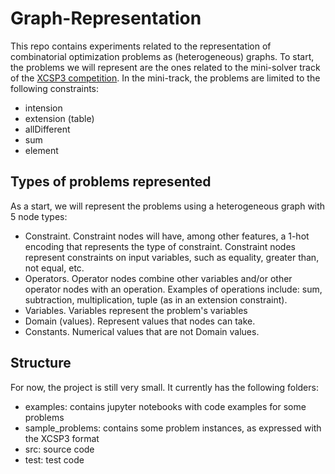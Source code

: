 # Graph-Representation
This repo contains experiments related to the representation of combinatorial optimization problems as (heterogeneous) graphs. To start, the problems we will represent are the ones related to the mini-solver track of the [XCSP3 competition](https://www.xcsp.org/). In the mini-track, the problems are limited to the following constraints:

- intension
- extension (table)
- allDifferent
- sum
- element

## Types of problems represented
As a start, we will represent the problems using a heterogeneous graph with 5 node types:
- Constraint. Constraint nodes will have, among other features, a 1-hot encoding that represents the type of constraint. Constraint nodes represent constraints on input variables, such as equality, greater than, not equal, etc.
- Operators. Operator nodes combine other variables and/or other operator nodes with an operation. Examples of operations include: sum, subtraction, multiplication, tuple (as in an extension constraint). 
- Variables. Variables represent the problem's variables
- Domain (values). Represent values that nodes can take.
- Constants. Numerical values that are not Domain values.

## Structure
For now, the project is still very small. It currently has the following folders:
- examples: contains jupyter notebooks with code examples for some problems
- sample_problems: contains some problem instances, as expressed with the XCSP3 format
- src: source code
- test: test code